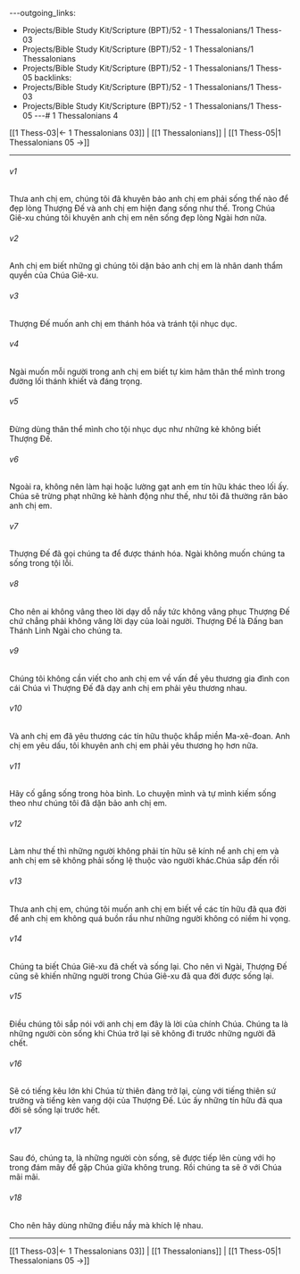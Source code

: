 ---outgoing_links:
  - Projects/Bible Study Kit/Scripture (BPT)/52 - 1 Thessalonians/1 Thess-03
  - Projects/Bible Study Kit/Scripture (BPT)/52 - 1 Thessalonians/1 Thessalonians
  - Projects/Bible Study Kit/Scripture (BPT)/52 - 1 Thessalonians/1 Thess-05
backlinks:
  - Projects/Bible Study Kit/Scripture (BPT)/52 - 1 Thessalonians/1 Thess-03
  - Projects/Bible Study Kit/Scripture (BPT)/52 - 1 Thessalonians/1 Thess-05
---# 1 Thessalonians 4

[[1 Thess-03|← 1 Thessalonians 03]] | [[1 Thessalonians]] | [[1 Thess-05|1 Thessalonians 05 →]]
***



###### v1 
Thưa anh chị em, chúng tôi đã khuyên bảo anh chị em phải sống thế nào để đẹp lòng Thượng Đế và anh chị em hiện đang sống như thế. Trong Chúa Giê-xu chúng tôi khuyên anh chị em nên sống đẹp lòng Ngài hơn nữa. 

###### v2 
Anh chị em biết những gì chúng tôi dặn bảo anh chị em là nhân danh thẩm quyền của Chúa Giê-xu. 

###### v3 
Thượng Đế muốn anh chị em thánh hóa và tránh tội nhục dục. 

###### v4 
Ngài muốn mỗi người trong anh chị em biết tự kìm hãm thân thể mình trong đường lối thánh khiết và đáng trọng. 

###### v5 
Đừng dùng thân thể mình cho tội nhục dục như những kẻ không biết Thượng Đế. 

###### v6 
Ngoài ra, không nên làm hại hoặc lường gạt anh em tín hữu khác theo lối ấy. Chúa sẽ trừng phạt những kẻ hành động như thế, như tôi đã thường răn bảo anh chị em. 

###### v7 
Thượng Đế đã gọi chúng ta để được thánh hóa. Ngài không muốn chúng ta sống trong tội lỗi. 

###### v8 
Cho nên ai không vâng theo lời dạy dỗ nầy tức không vâng phục Thượng Đế chứ chẳng phải không vâng lời dạy của loài người. Thượng Đế là Đấng ban Thánh Linh Ngài cho chúng ta. 

###### v9 
Chúng tôi không cần viết cho anh chị em về vấn đề yêu thương gia đình con cái Chúa vì Thượng Đế đã dạy anh chị em phải yêu thương nhau. 

###### v10 
Và anh chị em đã yêu thương các tín hữu thuộc khắp miền Ma-xê-đoan. Anh chị em yêu dấu, tôi khuyên anh chị em phải yêu thương họ hơn nữa. 

###### v11 
Hãy cố gắng sống trong hòa bình. Lo chuyện mình và tự mình kiếm sống theo như chúng tôi đã dặn bảo anh chị em. 

###### v12 
Làm như thế thì những người không phải tín hữu sẽ kính nể anh chị em và anh chị em sẽ không phải sống lệ thuộc vào người khác.Chúa sắp đến rồi 

###### v13 
Thưa anh chị em, chúng tôi muốn anh chị em biết về các tín hữu đã qua đời để anh chị em không quá buồn rầu như những người không có niềm hi vọng. 

###### v14 
Chúng ta biết Chúa Giê-xu đã chết và sống lại. Cho nên vì Ngài, Thượng Đế cũng sẽ khiến những người trong Chúa Giê-xu đã qua đời được sống lại. 

###### v15 
Điều chúng tôi sắp nói với anh chị em đây là lời của chính Chúa. Chúng ta là những người còn sống khi Chúa trở lại sẽ không đi trước những người đã chết. 

###### v16 
Sẽ có tiếng kêu lớn khi Chúa từ thiên đàng trở lại, cùng với tiếng thiên sứ trưởng và tiếng kèn vang dội của Thượng Đế. Lúc ấy những tín hữu đã qua đời sẽ sống lại trước hết. 

###### v17 
Sau đó, chúng ta, là những người còn sống, sẽ được tiếp lên cùng với họ trong đám mây để gặp Chúa giữa không trung. Rồi chúng ta sẽ ở với Chúa mãi mãi. 

###### v18 
Cho nên hãy dùng những điều nầy mà khích lệ nhau.

***
[[1 Thess-03|← 1 Thessalonians 03]] | [[1 Thessalonians]] | [[1 Thess-05|1 Thessalonians 05 →]]
